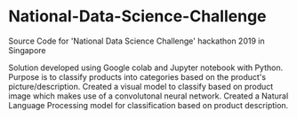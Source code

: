 # National-Data-Science-Challenge
Source Code for 'National Data Science Challenge' hackathon 2019 in Singapore

Solution developed using Google colab and Jupyter notebook with Python. Purpose is to classify products into categories based on the product's picture/description.
Created a visual model to classify based on product image which makes use of a convolutonal neural network.
Created a Natural Language Processing model for classification based on product description.
